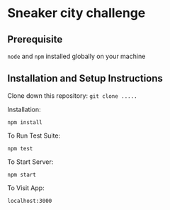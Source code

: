 # Sneaker city challenge

## Prerequisite

 `node` and `npm` installed globally on your machine

## Installation and Setup Instructions

Clone down this repository:
`git clone .....`

Installation:

`npm install`  

To Run Test Suite:  

`npm test`  

To Start Server:

`npm start`  

To Visit App:

`localhost:3000`  

